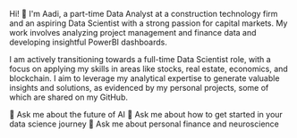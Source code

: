 
Hi! 👋 I'm Aadi, a part-time Data Analyst at a construction technology firm and an aspiring Data Scientist with a strong passion for capital markets. My work involves analyzing project management and finance data and developing insightful PowerBI dashboards.

I am actively transitioning towards a full-time Data Scientist role, with a focus on applying my skills in areas like stocks, real estate, economics, and blockchain. I aim to leverage my analytical expertise to generate valuable insights and solutions, as evidenced by my personal projects, some of which are shared on my GitHub.

<!-- Actual text -->

<!-- Icons -->
[1.1]:<img height="50" src="https://cdn2.iconfinder.com/data/icons/social-icon-3/512/social_style_3_in-306.png">

💬 Ask me about the future of AI
💬 Ask me about how to get started in your data science journey
💬 Ask me about personal finance and neuroscience

<!--
**DDataDudeADi/DDataDudeADi** is a ✨ _special_ ✨ repository because its `README.md` (this file) appears on your GitHub profile.


Here are some ideas to get you started:

- 🔭 I’m currently working on ...
- 🌱 I’m currently learning ...
- 👯 I’m looking to collaborate on ...
- 🤔 I’m looking for help with ...
- 💬 Ask me about ...
- 📫 How to reach me: ...
- 😄 Pronouns: ...
- ⚡ Fun fact: ...
-->
